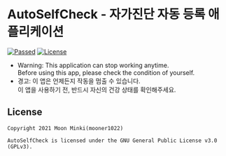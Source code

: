 # AutoSelfCheck - 자가진단 자동 등록 애플리케이션
[![Passed](https://img.shields.io/badge/Build-Passed-success)](#)
[![License](https://img.shields.io/github/license/mooner1022/AutoSelfCheck)](./LICENSE)
- Warning: This application can stop working anytime.<br />
      Before using this app, please check the condition of yourself.
- 경고: 이 앱은 언제든지 작동을 멈출 수 있습니다.<br />
      이 앱을 사용하기 전, 반드시 자신의 건강 상태를 확인해주세요.
      
## License

    Copyright 2021 Moon Minki(mooner1022)

    AutoSelfCheck is licensed under the GNU General Public License v3.0 (GPLv3).

